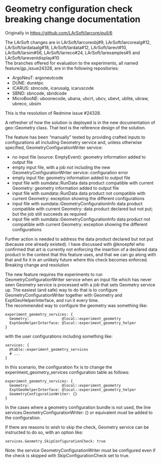 # Geometry configuration check breaking change documentation

Originally in https://github.com/LArSoft/larcore/pull/6

The LArSoft changes are in LArSoft/larcoreobj#9, LArSoft/larcorealg#12, LArSoft/lardataalg#18, LArSoft/lardata#12, LArSoft/larevt#10, LArSoft/larsim#56, LArSoft/larreco#24, LArSoft/larexamples#5 and LArSoft/lareventdisplay#10  
The branches offered for evaluation to the experiments, all named feature/gp_issue24328, are in the following repositories:

-   ArgoNeuT: argoneutcode
-   DUNE: dunetpc
-   ICARUS: sbncode, icarusalg, icaruscode
-   SBND: sbncode, sbndcode
-   MicroBooNE: uboonecode, ubana, ubcrt, ubcv, ubevt, ublite, ubraw, ubreco, ubsim

This is the resolution of Redmine issue \#24328.

A refresher of how the solution is deployed is in the new documentation of geo::Geometry class. That text is the reference design of the solution.

The feature has been “manually” tested by providing crafted inputs to configurations all including Geometry service and, unless otherwise specified, GeometryConfigurationWriter service:

-   no input file (source: EmptyEvent): geometry information added to output file
-   empty input file, with a job not including the new GeometryConfigurationWriter service: configuration error
-   empty input file: geometry information added to output file
-   input file with sumdata::RunData data product compatible with current Geometry: geometry information added to output file
-   input file with sumdata::RunData data product not compatible with current Geometry: exception showing the different configurations
-   input file with sumdata::GeometryConfigurationInfo data product compatible with current Geometry: data product declared but not put; but the job still succeeds as required
-   input file with sumdata::GeometryConfigurationInfo data product not compatible with current Geometry: exception showing the different configurations

Further action is needed to address the data product declared but not put (because one already existed). I have discussed with @knoepfel who confirmed that art is currently not enforcing the insertion of a declared data product in the context that this feature uses, and that we can go along with that and fix it in an unlikely future where this check becomes enforced.  
Breaking change and resolution

The new feature requires the experiments to run GeometryConfigurationWriter service when an input file which has never seen Geometry service is processed with a job that sets Geometry service up. The easiest (and safe) way to do that is to configure GeometryConfigurationWriter together with Geometry and ExptGeoHelperInterface, and run it every time.  
The recommended way to configure the geometry was something like:

    experiment_geometry_services: {
      Geometry:               @local::experiment_geometry
      ExptGeoHelperInterface: @local::experiment_geometry_helper
    }

  
with the user configurations including something like:

    services: {
      @table::experiment_geometry_services
      # ...
    }

  
In this scenario, the configuration fix is to change the experiment_geometry_services configuration table as follows:

    experiment_geometry_services: {
      Geometry:               @local::experiment_geometry
      ExptGeoHelperInterface: @local::experiment_geometry_helper
      GeometryConfigurationWriter: {}
    }

  
In the cases where a geometry configuration bundle is not used, the line services.GeometryConfigurationWriter: {} or equivalent must be added to the configuration.

If there are reasons to wish to skip the check, Geometry service can be instructed to do so, with an option like:

    services.Geometry.SkipConfigurationCheck: true

Note: the service GeometryConfigurationWriter must be configured even if the check is skipped with SkipConfigurationCheck set to true.
